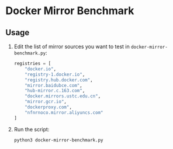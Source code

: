 # Docker Mirror Benchmark

## Usage

1. Edit the list of mirror sources you want to test in `docker-mirror-benchmark.py`:
    ```python
    registries = [
        "docker.io",
        "registry-1.docker.io",
        "registry.hub.docker.com",
        "mirror.baidubce.com",
        "hub-mirror.c.163.com",
        "docker.mirrors.ustc.edu.cn",
        "mirror.gcr.io",
        "dockerproxy.com",
        "nfnrnoco.mirror.aliyuncs.com"
    ]
    ```

2. Run the script:
    ```bash
    python3 docker-mirror-benchmark.py
    ```